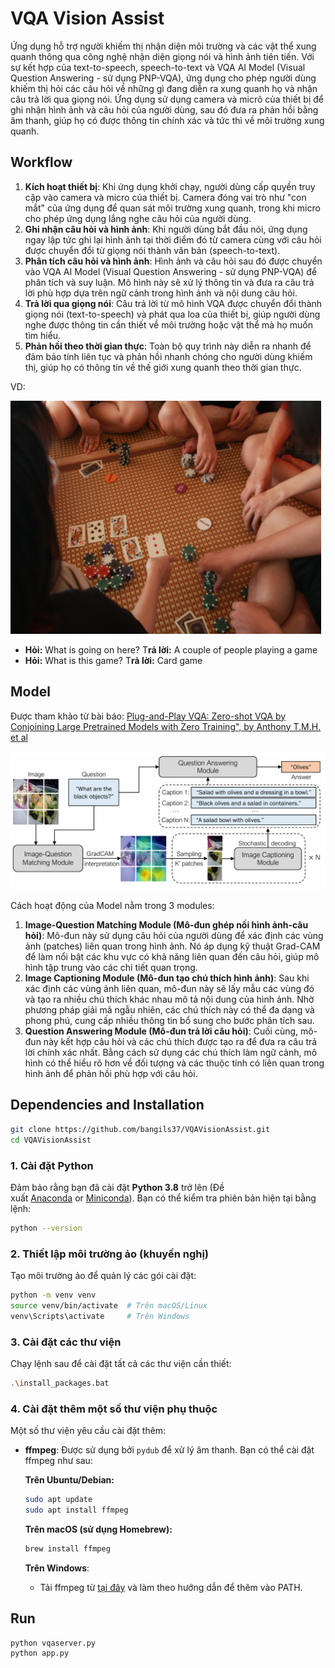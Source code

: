 # VQA Vision Assist

Ứng dụng hỗ trợ người khiếm thị nhận diện môi trường và các vật thể xung quanh thông qua công nghệ nhận diện giọng nói và hình ảnh tiên tiến. Với sự kết hợp của text-to-speech, speech-to-text và VQA AI Model (Visual Question Answering - sử dụng PNP-VQA), ứng dụng cho phép người dùng khiếm thị hỏi các câu hỏi về những gì đang diễn ra xung quanh họ và nhận câu trả lời qua giọng nói. Ứng dụng sử dụng camera và micrô của thiết bị để ghi nhận hình ảnh và câu hỏi của người dùng, sau đó đưa ra phản hồi bằng âm thanh, giúp họ có được thông tin chính xác và tức thì về môi trường xung quanh.

## Workflow

1. **Kích hoạt thiết bị**: Khi ứng dụng khởi chạy, người dùng cấp quyền truy cập vào camera và micro của thiết bị. Camera đóng vai trò như "con mắt" của ứng dụng để quan sát môi trường xung quanh, trong khi micro cho phép ứng dụng lắng nghe câu hỏi của người dùng.
2. **Ghi nhận câu hỏi và hình ảnh**: Khi người dùng bắt đầu nói, ứng dụng ngay lập tức ghi lại hình ảnh tại thời điểm đó từ camera cùng với câu hỏi được chuyển đổi từ giọng nói thành văn bản (speech-to-text).
3. **Phân tích câu hỏi và hình ảnh**: Hình ảnh và câu hỏi sau đó được chuyển vào VQA AI Model (Visual Question Answering - sử dụng PNP-VQA) để phân tích và suy luận. Mô hình này sẽ xử lý thông tin và đưa ra câu trả lời phù hợp dựa trên ngữ cảnh trong hình ảnh và nội dung câu hỏi.
4. **Trả lời qua giọng nói**: Câu trả lời từ mô hình VQA được chuyển đổi thành giọng nói (text-to-speech) và phát qua loa của thiết bị, giúp người dùng nghe được thông tin cần thiết về môi trường hoặc vật thể mà họ muốn tìm hiểu.
5. **Phản hồi theo thời gian thực**: Toàn bộ quy trình này diễn ra nhanh để đảm bảo tính liên tục và phản hồi nhanh chóng cho người dùng khiếm thị, giúp họ có thông tin về thế giới xung quanh theo thời gian thực.

VD:

![image.png](images/image.png)

- **Hỏi:** What is going on here?
T**rả lời:** A couple of people playing a game
- **Hỏi:** What is this game?
T**rả lời:** Card game

## Model

Được tham khảo từ bài báo: [Plug-and-Play VQA: Zero-shot VQA by Conjoining Large Pretrained Models with Zero Training", by Anthony T.M.H. et al](https://arxiv.org/pdf/2210.08773)

![image.png](images/image%201.png)

Cách hoạt động của Model nằm trong 3 modules:

1. **Image-Question Matching Module (Mô-đun ghép nối hình ảnh-câu hỏi)**: Mô-đun này sử dụng câu hỏi của người dùng để xác định các vùng ảnh (patches) liên quan trong hình ảnh. Nó áp dụng kỹ thuật Grad-CAM để làm nổi bật các khu vực có khả năng liên quan đến câu hỏi, giúp mô hình tập trung vào các chi tiết quan trọng.
2. **Image Captioning Module (Mô-đun tạo chú thích hình ảnh)**: Sau khi xác định các vùng ảnh liên quan, mô-đun này sẽ lấy mẫu các vùng đó và tạo ra nhiều chú thích khác nhau mô tả nội dung của hình ảnh. Nhờ phương pháp giải mã ngẫu nhiên, các chú thích này có thể đa dạng và phong phú, cung cấp nhiều thông tin bổ sung cho bước phân tích sau.
3. **Question Answering Module (Mô-đun trả lời câu hỏi)**: Cuối cùng, mô-đun này kết hợp câu hỏi và các chú thích được tạo ra để đưa ra câu trả lời chính xác nhất. Bằng cách sử dụng các chú thích làm ngữ cảnh, mô hình có thể hiểu rõ hơn về đối tượng và các thuộc tính có liên quan trong hình ảnh để phản hồi phù hợp với câu hỏi.

## **Dependencies and Installation**

```bash
git clone https://github.com/bangils37/VQAVisionAssist.git
cd VQAVisionAssist
```

### 1. Cài đặt Python

Đảm bảo rằng bạn đã cài đặt **Python 3.8** trở lên (Đề xuất [Anaconda](https://www.anaconda.com/download/#linux) or [Miniconda](https://docs.conda.io/en/latest/miniconda.html)). Bạn có thể kiểm tra phiên bản hiện tại bằng lệnh:

```bash
python --version
```

### 2. Thiết lập môi trường ảo (khuyến nghị)

Tạo môi trường ảo để quản lý các gói cài đặt:

```bash
python -m venv venv
source venv/bin/activate  # Trên macOS/Linux
venv\Scripts\activate     # Trên Windows
```

### 3. Cài đặt các thư viện

Chạy lệnh sau để cài đặt tất cả các thư viện cần thiết:

```bash
.\install_packages.bat
```

### 4. Cài đặt thêm một số thư viện phụ thuộc

Một số thư viện yêu cầu cài đặt thêm:

- **ffmpeg**: Được sử dụng bởi `pydub` để xử lý âm thanh. Bạn có thể cài đặt ffmpeg như sau:
    
    **Trên Ubuntu/Debian:**
    
    ```bash
    sudo apt update
    sudo apt install ffmpeg
    ```
    
    **Trên macOS (sử dụng Homebrew):**
    
    ```bash
    brew install ffmpeg
    ```
    
    **Trên Windows**:
    
    - Tải ffmpeg từ [tại đây](https://ffmpeg.org/download.html) và làm theo hướng dẫn để thêm vào PATH.

## Run

```bash
python vqaserver.py
python app.py
```